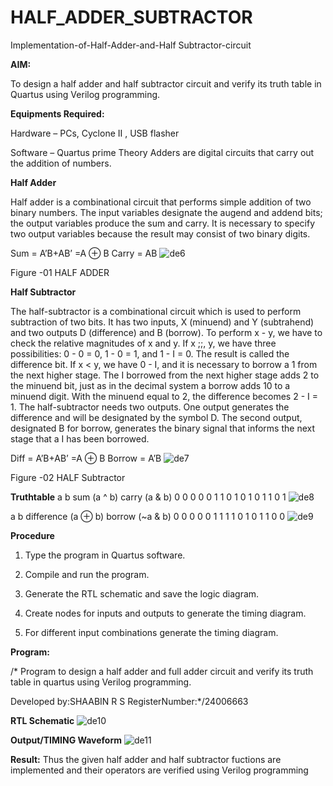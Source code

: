 # HALF_ADDER_SUBTRACTOR

Implementation-of-Half-Adder-and-Half Subtractor-circuit

**AIM:**

To design a half adder and half subtractor circuit and verify its truth table in Quartus using Verilog programming.

**Equipments Required:**

Hardware – PCs, Cyclone II , USB flasher 

Software – Quartus prime Theory Adders are digital circuits that carry out the addition of numbers.

**Half Adder**

Half adder is a combinational circuit that performs simple addition of two binary numbers. The input variables designate the augend and addend bits; the output variables produce the sum and carry. It is necessary to specify two output variables because the result may consist of two binary digits.

Sum = A’B+AB’ =A ⊕ B Carry = AB
![de6](https://github.com/user-attachments/assets/30b7dd18-a02a-4262-855c-13161947af20)


Figure -01 HALF ADDER

**Half Subtractor**

The half-subtractor is a combinational circuit which is used to perform subtraction of two bits. It has two inputs, X (minuend) and Y (subtrahend) and two outputs D (difference) and B (borrow). To perform x - y, we have to check the relative magnitudes of x and y. If x ;;, y, we have three possibilities: 0 - 0 = 0, 1 - 0 = 1, and 1 - I = 0. The result is called the difference bit. If x < y, we have 0 - I, and it is necessary to borrow a 1 from the next higher stage. The I borrowed from the next higher stage adds 2 to the minuend bit, just as in the decimal system a borrow adds 10 to a minuend digit. With the minuend equal to 2, the difference becomes 2 - I = 1. The half-subtractor needs two outputs. One output generates the difference and will be designated by the symbol D. The second output, designated B for borrow, generates the binary signal that informs the next stage that a I has been borrowed. 

Diff = A’B+AB’ =A ⊕ B
Borrow = A’B
![de7](https://github.com/user-attachments/assets/a1f74479-46ac-4054-bd9b-d1476be4e763)

 

Figure -02 HALF Subtractor

**Truthtable**
a b sum (a ^ b) carry (a & b) 0 0 0 0 0 1 1 0 1 0 1 0 1 1 0 1 
![de8](https://github.com/user-attachments/assets/08ba03b7-266a-4260-add1-5918551c0d51)

a b difference (a ⊕ b) borrow (~a & b) 0 0 0 0 0 1 1 1 1 0 1 0 1 1 0 0
![de9](https://github.com/user-attachments/assets/ce5d78dc-68b4-42e8-ad85-d4ce8263cec0)

**Procedure**

1.	Type the program in Quartus software.

2.	Compile and run the program.

3.	Generate the RTL schematic and save the logic diagram.

4.	Create nodes for inputs and outputs to generate the timing diagram.

5.	For different input combinations generate the timing diagram.


**Program:**

/* Program to design a half adder and full adder circuit and verify its truth table in quartus using Verilog programming.

Developed by:SHAABIN R S RegisterNumber:*/24006663

**RTL Schematic**
![de10](https://github.com/user-attachments/assets/9441945f-d5a8-4bc2-964e-169cb40dd32a)

**Output/TIMING Waveform**
![de11](https://github.com/user-attachments/assets/b6c24af6-a1d0-4160-baee-02d045246ee3)

**Result:**
Thus the given half adder and half subtractor fuctions are implemented and their operators
 are verified using Verilog programming
